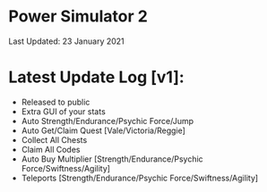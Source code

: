 # Power Simulator 2

Last Updated: 23 January 2021

# Latest Update Log [v1]:
- Released to public
- Extra GUI of your stats
- Auto Strength/Endurance/Psychic Force/Jump
- Auto Get/Claim Quest [Vale/Victoria/Reggie]
- Collect All Chests
- Claim All Codes
- Auto Buy Multiplier [Strength/Endurance/Psychic Force/Swiftness/Agility]
- Teleports [Strength/Endurance/Psychic Force/Swiftness/Agility]